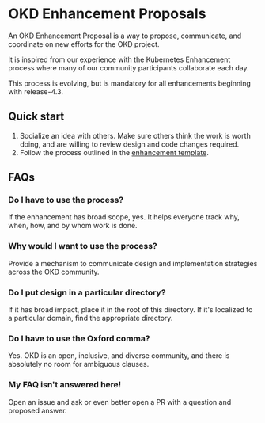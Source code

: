 # OKD Enhancement Proposals

An OKD Enhancement Proposal is a way to propose, communicate, and coordinate on new efforts for the OKD project.

It is inspired from our experience with the Kubernetes Enhancement process where many of our community participants collaborate each day.

This process is evolving, but is mandatory for all enhancements beginning with release-4.3.

## Quick start

1. Socialize an idea with others.  Make sure others think the work is worth doing, and are willing to review design and code changes required.
2. Follow the process outlined in the [enhancement template](template.md).

## FAQs

### Do I have to use the process?

If the enhancement has broad scope, yes.  It helps everyone track why, when, how, and by whom work is done.

### Why would I want to use the process?

Provide a mechanism to communicate design and implementation strategies across the OKD community.

### Do I put design in a particular directory?

If it has broad impact, place it in the root of this directory.  If it's localized to a particular domain, find the appropriate directory.

### Do I have to use the Oxford comma?

Yes. OKD is an open, inclusive, and diverse community, and there is absolutely no room for ambiguous clauses.

### My FAQ isn't answered here!

Open an issue and ask or even better open a PR with a question and proposed answer.

